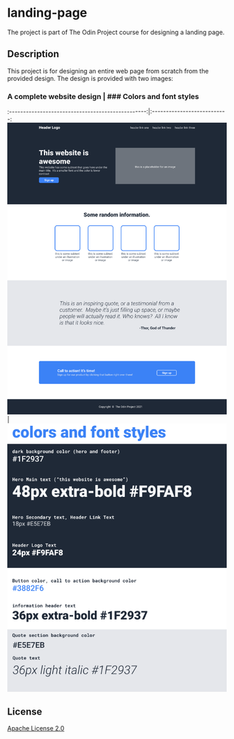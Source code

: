 # landing-page
The project is part of The Odin Project course for designing a landing page.

## Description
This project is for designing an entire web page from scratch from the provided design.
The design is provided with two images:

### A complete website design                      | ### Colors and font styles
:-------------------------------------------------:|:---------------------------:
![complete website](./design/complete-website.png) | ![colors and font](./design/fonts-colors.png)

## License
[Apache License 2.0](https://choosealicense.com/licenses/apache-2.0/)